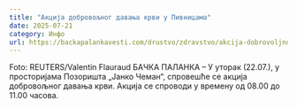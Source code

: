 ```yaml
---
title: "Акција добровољног давања крви у Пивницама"
date: 2025-07-21
category: Инфо
url: https://backapalankavesti.com/drustvo/zdravstvo/akcija-dobrovoljnog-davanja-krvi-u-pivnicama-2/
---
```


Foto:  REUTERS/Valentin Flauraud
            БАЧКА ПАЛАНКА – У уторак (22.07.), у просторијама Позоришта „Јанко Чеман“, спровешће се акција добровољног давања крви. Акција се спроводи у времену од 08.00 до 11.00 часова.
